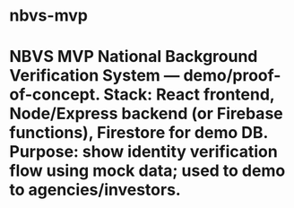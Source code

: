 # nbvs-mvp
# NBVS MVP National Background Verification System — demo/proof-of-concept. Stack: React frontend, Node/Express backend (or Firebase functions), Firestore for demo DB. Purpose: show identity verification flow using mock data; used to demo to agencies/investors.
